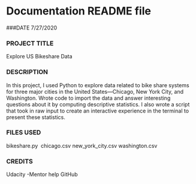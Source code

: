 # Documentation README file

###DATE
7/27/2020

### PROJECT  TITLE
Explore US Bikeshare Data

### DESCRIPTION
In this project, I used Python to explore data related to bike share systems for three major cities in the United States—Chicago, New York City, and Washington. Wrote code to import the data and answer interesting questions about it by computing descriptive statistics. I also wrote a script that took in raw input to create an interactive experience in the terminal to present these statistics.


### FILES USED
bikeshare.py 
chicago.csv
new_york_city.csv
washington.csv

### CREDITS
Udacity -Mentor help
GitHub



